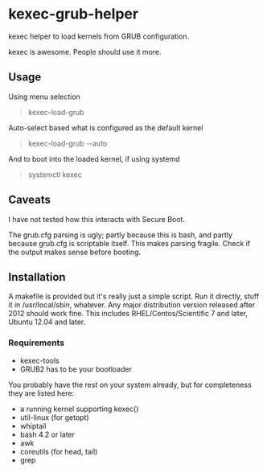 # kexec-grub-helper

kexec helper to load kernels from GRUB configuration.

kexec is awesome. People should use it more.

## Usage

Using menu selection

> kexec-load-grub

Auto-select based what is configured as the default kernel

> kexec-load-grub --auto

And to boot into the loaded kernel, if using systemd

> systemctl kexec

## Caveats

I have not tested how this interacts with Secure Boot.

The grub.cfg parsing is ugly; partly because this is bash, and partly because grub.cfg is scriptable itself. This makes parsing fragile. Check if the output makes sense before booting.

## Installation

A makefile is provided but it's really just a simple script. Run it directly, stuff it in /usr/local/sbin, whatever. Any major distribution version released after 2012 should work fine. This includes RHEL/Centos/Scientific 7 and later, Ubuntu 12.04 and later.

### Requirements

* kexec-tools
* GRUB2 has to be your bootloader

You probably have the rest on your system already, but for completeness they are listed here:

* a running kernel supporting kexec()
* util-linux (for getopt)
* whiptail
* bash 4.2 or later
* awk
* coreutils (for head, tail)
* grep